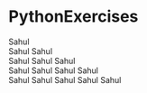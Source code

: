 # PythonExercises

Sahul <br>
Sahul Sahul <br>
Sahul Sahul Sahul <br> 
Sahul Sahul Sahul Sahul <br>
Sahul Sahul Sahul Sahul Sahul
